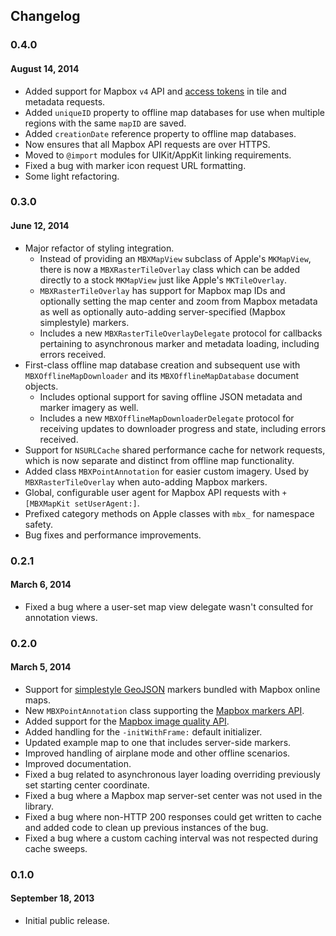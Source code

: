Changelog
---------

### 0.4.0
#### August 14, 2014

- Added support for Mapbox `v4` API and [access tokens](https://www.mapbox.com/developers/api/#access-tokens) in tile and metadata requests. 
- Added `uniqueID` property to offline map databases for use when multiple regions with the same `mapID` are saved. 
- Added `creationDate` reference property to offline map databases. 
- Now ensures that all Mapbox API requests are over HTTPS. 
- Moved to `@import` modules for UIKit/AppKit linking requirements. 
- Fixed a bug with marker icon request URL formatting. 
- Some light refactoring. 

### 0.3.0
#### June 12, 2014

- Major refactor of styling integration. 
    - Instead of providing an `MBXMapView` subclass of Apple's `MKMapView`, there is now a `MBXRasterTileOverlay` class which can be added directly to a stock `MKMapView` just like Apple's `MKTileOverlay`. 
    - `MBXRasterTileOverlay` has support for Mapbox map IDs and optionally setting the map center and zoom from Mapbox metadata as well as optionally auto-adding server-specified (Mapbox simplestyle) markers. 
    - Includes a new `MBXRasterTileOverlayDelegate` protocol for callbacks pertaining to asynchronous marker and metadata loading, including errors received. 
- First-class offline map database creation and subsequent use with `MBXOfflineMapDownloader` and its `MBXOfflineMapDatabase` document objects. 
    - Includes optional support for saving offline JSON metadata and marker imagery as well. 
    - Includes a new `MBXOfflineMapDownloaderDelegate` protocol for receiving updates to downloader progress and state, including errors received. 
- Support for `NSURLCache` shared performance cache for network requests, which is now separate and distinct from offline map functionality. 
- Added class `MBXPointAnnotation` for easier custom imagery. Used by `MBXRasterTileOverlay` when auto-adding Mapbox markers. 
- Global, configurable user agent for Mapbox API requests with `+[MBXMapKit setUserAgent:]`. 
- Prefixed category methods on Apple classes with `mbx_` for namespace safety. 
- Bug fixes and performance improvements. 

### 0.2.1
#### March 6, 2014

- Fixed a bug where a user-set map view delegate wasn't consulted for annotation views.

### 0.2.0
#### March 5, 2014

- Support for [simplestyle GeoJSON](https://www.mapbox.com/developers/api/maps/#geojson) markers bundled with Mapbox online maps.
- New `MBXPointAnnotation` class supporting the [Mapbox markers API](https://www.mapbox.com/developers/api/static/#markers).
- Added support for the [Mapbox image quality API](https://www.mapbox.com/developers/api/static/#format).
- Added handling for the `-initWithFrame:` default initializer.
- Updated example map to one that includes server-side markers.
- Improved handling of airplane mode and other offline scenarios.
- Improved documentation.
- Fixed a bug related to asynchronous layer loading overriding previously set starting center coordinate.
- Fixed a bug where a Mapbox map server-set center was not used in the library.
- Fixed a bug where non-HTTP 200 responses could get written to cache and added code to clean up previous instances of the bug.
- Fixed a bug where a custom caching interval was not respected during cache sweeps.

### 0.1.0
#### September 18, 2013

- Initial public release. 
